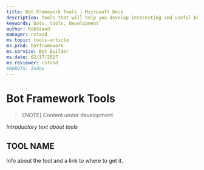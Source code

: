 ```yaml
---
title: Bot Framework Tools | Microsoft Docs
description: Tools that will help you develop interesting and useful bots.
keywords: bots, tools, development
author: RobStand
manager: rstand
ms.topic: tools-article
ms.prod: botframework
ms.service: Bot Builder
ms.date: 02/17/2017
ms.reviewer: rstand
#ROBOTS: Index
---
```

# Bot Framework Tools

>![NOTE]
> Content under development.

*Introductory text about tools*

## TOOL NAME

Info about the tool and a link to where to get it.
